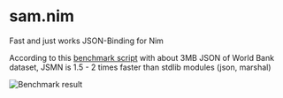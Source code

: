 # sam.nim
Fast and just works JSON-Binding for Nim

According to this [benchmark script](https://github.com/rgv151/benchmarking/blob/master/marshal_vs_manual.nim) with about 3MB JSON of World Bank dataset, JSMN is 1.5 - 2 times faster than stdlib modules (json, marshal)

![Benchmark result](http://storage5.static.itmages.com/i/16/0311/h_1457683380_1767990_6b13696388.png)
